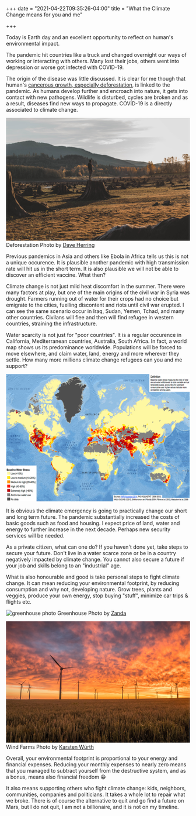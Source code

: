 +++
date = "2021-04-22T09:35:26-04:00"
title = "What the Climate Change means for you and me"

+++

Today is Earth day and an excellent opportunity to reflect on human's environmental impact.

The pandemic hit countries like a truck and changed overnight our ways of working or interacting with others. Many lost their jobs, others went into depression or worse got infected with COVID-19.

The origin of the disease was little discussed. It is clear for me though that human's [cancerous growth, especially deforestation](https://www.inverse.com/science/deforestation-disease-outbreak-study), is linked to the pandemic. As humans develop further and encroach into nature, it gets into contact with new pathogens. Wildlife is disturbed, cycles are broken and as a result, diseases find new ways to propagate. COVID-19 is a directly associated to climate change.

![deforestation photo](/images/deforestation.jpg "[deforestation photo")
Deforestation Photo by [Dave Herring](https://unsplash.com/@daveherring?utm_source=unsplash&utm_medium=referral&utm_content=creditCopyText)


Previous pandemics in Asia and others like Ebola in Africa tells us this is not a unique occurence. It is plausible another pandemic with high transmission rate will hit us in the short term. It is also plausible we will not be able to discover an efficient vaccine. What then?

Climate change is not just mild heat discomfort in the summer. There were many factors at play, but one of the main origins of the civil war in Syria was drought. Farmers running out of water for their crops had no choice but emigrate to the cities, fuelling discontent and riots until civil war erupted. I can see the same scenario occur in Iraq, Sudan, Yemen, Tchad, and many other countries. Civilans will flee and then will find refugee in western countries, straining the infrastructure.

Water scarcity is not just for "poor countries". It is a regular occurence in California, Mediterranean countries, Australia, South Africa. In fact, a world map shows us its predominance worldwide. Populations will be forced to move elsewhere, and claim water, land, energy and more wherever they settle. How many more millions climate change refugees can you and me support?

![water scarcity map](/images/water-scarcity.jpg "[water scarcity map]")

It is obvious the climate emergency is going to practically change our short and long term future. The pandemic substantially increased the costs of basic goods such as food and housing. I expect price of land, water and energy to further increase in the next decade. Perhaps new security services will be needed.

As a private citizen, what can one do? If you haven't done yet, take steps to secure your future. Don't live in a water scarce zone or be in a country negatively impacted by climate change. You cannot also secure a future if your job and skills belong to an "industrial" age.

What is also honourable and good is take personal steps to fight climate change. It can mean reducing your environmental footprint, by reducing consumption and why not, developing nature. Grow trees, plants and veggies, produce your own energy, stop buying "stuff", minimize car trips & flights etc.

![greenhouse photo](/images/greenhouse.jpg "[greenhouse photo]")
Greenhouse Photo by [Zanda](https://unsplash.com/@zanda_photography?utm_source=unsplash&utm_medium=referral&utm_content=creditCopyText)

![wind energy photo](/images/wind-energy.jpg "[wind energy photo]")
Wind Farms Photo by [Karsten Würth](https://unsplash.com/@karsten_wuerth?utm_source=unsplash&utm_medium=referral&utm_content=creditCopyText)

Overall, your environmental footprint is proportional to your energy and financial expenses. Reducing your monthly expenses to nearly zero means that you managed to subtract yourself from the destructive system, and as a bonus, means also financial freedom 😁

It also means supporting others who fight climate change: kids, neighbors, communities, companies and politicians. It takes a whole lot to repair what we broke. There is of course the alternative to quit and go find a future on Mars, but I do not quit, I am not 
a billionaire, and it is not on my timeline.
